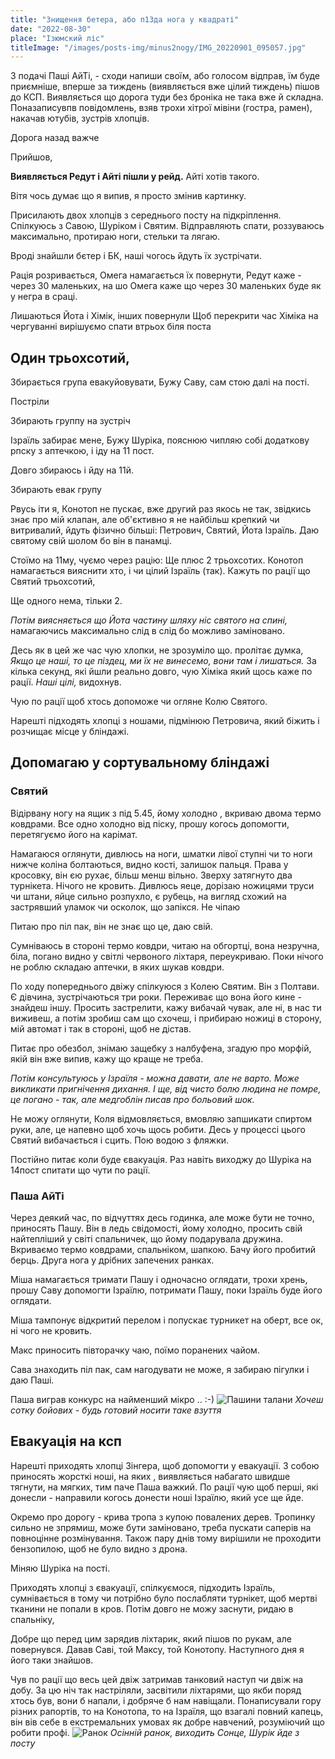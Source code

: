 ```yaml
---
title: "Знищення бетера, або п13да нога у квадраті"
date: "2022-08-30"
place: "Ізюмский ліс"
titleImage: "/images/posts-img/minus2nogy/IMG_20220901_095057.jpg"
---
```

З подачі Паші АйТі, - сходи напиши своїм, або голосом відправ, їм буде приємніше, вперше за тиждень (виявляється вже цілий тиждень) пішов до КСП. Виявляється що дорога туди без броніка не така вже й складна.
Поназаписувпв повідомлень, взяв трохи хітрої мівіни (гостра, рамен), накачав ютубів, зустрів хлопців.

Дорога назад важче

Прийшов, 

**Виявляється Редут і Айті пішли у рейд.**
Айті хотів такого.

Вітя чось думає що я випив, я просто змінив картинку. 

Присилають двох хлопців з середнього посту на підкріплення. Спілкуюсь з Савою, Шуріком і Святим. Відправляють спати, роззуваюсь максимально, протираю ноги, стельки та лягаю.

Вроді знайшли бєтер і БК, наші чогось йдуть їх зустрічати.

Рація розривається, Омега намагається їх повернути, Редут каже - через 30 маленьких, на шо Омега каже що через 30 маленьких буде як у негра в сраці. 

Лишаються Йота і Хімік, інших повернули
Щоб перекрити час Хіміка на чергуванні вирішуємо спати втрьох біля поста

## Один трьохсотий, 
Збирається група евакуйовувати, Бужу Саву, сам стою далі на пості.

Постріли

Збирають группу на зустріч

Ізраїль забирає мене, Бужу Шуріка, пояснюю чипляю собі додаткову рпску з аптечкою, і іду на 11 пост. 

Довго збираюсь і йду на 11й.

Збирають евак групу

Рвусь іти я, Конотоп не пускає, вже другий раз якось не так, звідкись знає про мій клапан, але об'єктивно я не найбільш крепкий чи витривалий, йдуть фізично більші: Петрович, Святий, Йота Ізраїль.
Даю святому свій шолом бо він в панамці.

Стоїмо на 11му, чуємо через рацію: Ще плюс 2 трьохсотих. Конотоп намагається вияснити хто, і чи цілий Ізраїль (так). Кажуть по рації що Святий трьохсотий, 

Ще одного нема, тільки 2. 

_Потім виясняється що Йота частину шляху ніс святого на спині,_ намагаючись максимально слід в слід бо можливо заміновано.

Десь як в цей же час чую хлопки, не зрозуміло що. пролітає думка, _Якщо це наші, то це піздец, ми їх не винесемо, вони там і лишаться._ За кілька секунд, які йшли реально довго, чую Хіміка який щось каже по рації. _Наші цілі,_ видохнув.

Чую по рації щоб хтось допоможе чи огляне Колю Святого.

Нарешті підходять хлопці з ношами, підмінюю Петровича, який біжить і розчищає місце у бліндажі.
## Допомагаю у сортувальному бліндажі
### Святий
Відірвану ногу на ящик з під 5.45, йому холодно , вкриваю двома термо ковдрами. Все одно холодно від піску, прошу когось допомогти, перетягуємо його на карімат.

Намагаюся оглянути, дивлюсь на ноги, шматки лівої ступні чи то ноги нижче коліна болтаються, видно кості, залишок пальця. Права у кросовку, він єю рухає, більш менш вільно. Зверху затягнуто два турнікета. Нічого не кровить. Дивлюсь яеце, дорізаю ножицями труси чи штани, яйце сильно розпухло, є рубець, на вигляд схожий на застрявший уламок чи осколок, що запікся. Не чіпаю

Питаю про піл пак, він не знає що це, даю свій.

Сумніваюсь в стороні термо ковдри, читаю на обгортці, вона незручна, біла, погано видно у світлі червоного ліхтаря, переукриваю.
Поки нічого не роблю складаю аптечки, в яких шукав ковдри.

По ходу попереднього двіжу спілкуюся з Колею Святим. Він з Полтави. Є дівчина, зустрічаються три роки. Переживає що вона його кине - знайдеш іншу. Просить застрелити, кажу вибачай чувак, але ні, в нас ти виживеш, а потім зробиш сам що схочеш, і прибираю ножиці в сторону, мій автомат і так в стороні, щоб не дістав. 

Питає про обезбол, знімаю защебку з налбуфена, згадую про морфій, якій він вже випив, кажу що краще не треба. 

_Потім консультуюсь у Ізраїля - можна давати, але не варто. Може викликати пригнічення дихання. І ще, від чисто болю людина не помре, це погано - так, але медгоблін писав про больовий шок._

Не можу оглянути, Коля відмовляється, вмовляю запшикати спиртом руки, але, це напевно щоб хочь щось робити. Десь у процессі цього Святий вибачається і сцить. Пою водою з фляжки.

Постійно питає коли буде євакуація. Раз навіть виходжу до Шуріка на 14пост спитати що чути по рації.
### Паша АйТі
Через деякий час, по відчуттях десь годинка, але може бути не точно, приносять Пашу. Він в ледь свідомості, йому холодно, просить свій найтепліший у світі спальничек, що йому подарувала дружина. Вкриваємо термо ковдрами, спальніком, шапкою. Бачу його пробитий берць. Друга нога у дрібних запечених ранках.

Міша намагається тримати Пашу і одночасно оглядати, трохи хрень, прошу Саву допомогти Ізраїлю, потримати Пашу, поки Ізраїль буде його оглядати.

Міша тампонує відкритий перелом і попускає турникет на оберт, все ок, ні чого не кровить.

Макс приносить півторачку чаю, поїмо поранених чайом. 

Сава знаходить піл пак, сам нагодувати не може, я забираю пігулки і даю Паші.

Паша виграв конкурс на найменший мікро .. :-) 
![Пашини талани](/images/posts-img/minus2nogy/IMG_20220905_153318.jpg "Хочеш 100 тисяч бойових - будь готовий носити таке взуття")
_Хочеш сотку бойових - будь готовий носити таке взуття_
## Евакуація на ксп
Нарешті приходять хлопці Зінгера, щоб допомогти у евакуації. З собою приносять жорсткі ноші, на яких , виявляється набагато швидше тягнути, на мягких, тим паче Паша важкий. По рації чую щоб перші, які донесли - направили когось донести ноші Ізраїлю, який усе ще йде.

Окремо про дорогу - крива тропа з купою повалених дерев. Тропинку сильно не зпрямиш, може бути заміновано, треба пускати саперів на повноцінне розмінування. Також пару днів тому вирішили не проходити бензопилою, щоб не було видно з дрона.

Міняю Шуріка на пості.

Приходять хлопці з євакуації, спілкуємося, підходить Ізраїль, сумнівається в тому чи потрібно було послабляти турнікет, щоб мертві тканини не попали в кров. Потім довго не можу заснути, ридаю в спальніку,

Добре що перед цим зарядив ліхтарик, який пішов по рукам, але повернувся. Давав Саві, той Максу, той Конотопу. Наступного дня я його таки знайшов.

Чув по рації що весь цей двіж затримав танковий наступ чи двіж на добу.
За цю ніч так настріляли, засвітили ліхтарями, що якби поряд хтось був, вони б напали, і добряче б нам навіщали.
Понаписували гору різних рапортів, то на Конотопа, то на Ізраїля, що взагалі повний капець, він вів себе в екстремальних умовах як добре навчений, розуміючий що робити профі.
![Ранок](/images/posts-img/minus2nogy/IMG_20220906_064635.jpg "Осінній ранок, виходить Сонце, Шурік йде з посту")
_Осінній ранок, виходить Сонце, Шурік йде з посту_